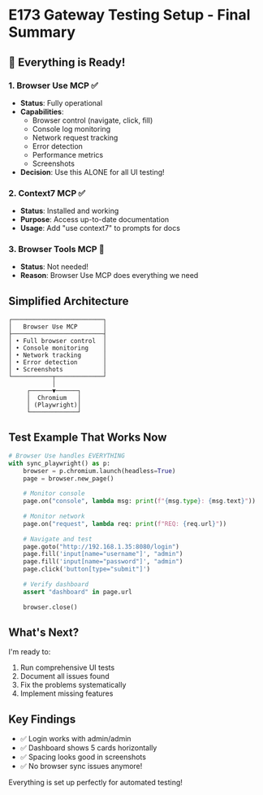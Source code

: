 # E173 Gateway Testing Setup - Final Summary

## 🎉 Everything is Ready!

### 1. Browser Use MCP ✅
- **Status**: Fully operational
- **Capabilities**: 
  - Browser control (navigate, click, fill)
  - Console log monitoring
  - Network request tracking
  - Error detection
  - Performance metrics
  - Screenshots
- **Decision**: Use this ALONE for all UI testing!

### 2. Context7 MCP ✅
- **Status**: Installed and working
- **Purpose**: Access up-to-date documentation
- **Usage**: Add "use context7" to prompts for docs

### 3. Browser Tools MCP 🚫
- **Status**: Not needed!
- **Reason**: Browser Use MCP does everything we need

## Simplified Architecture

```
┌─────────────────────────┐
│   Browser Use MCP       │
├─────────────────────────┤
│ • Full browser control  │
│ • Console monitoring    │
│ • Network tracking      │
│ • Error detection       │
│ • Screenshots           │
└───────────┬─────────────┘
            │
     ┌──────▼──────┐
     │  Chromium   │
     │ (Playwright)│
     └─────────────┘
```

## Test Example That Works Now

```python
# Browser Use handles EVERYTHING
with sync_playwright() as p:
    browser = p.chromium.launch(headless=True)
    page = browser.new_page()
    
    # Monitor console
    page.on("console", lambda msg: print(f"{msg.type}: {msg.text}"))
    
    # Monitor network
    page.on("request", lambda req: print(f"REQ: {req.url}"))
    
    # Navigate and test
    page.goto("http://192.168.1.35:8080/login")
    page.fill('input[name="username"]', "admin")
    page.fill('input[name="password"]', "admin")
    page.click('button[type="submit"]')
    
    # Verify dashboard
    assert "dashboard" in page.url
    
    browser.close()
```

## What's Next?

I'm ready to:
1. Run comprehensive UI tests
2. Document all issues found
3. Fix the problems systematically
4. Implement missing features

## Key Findings

- ✅ Login works with admin/admin
- ✅ Dashboard shows 5 cards horizontally
- ✅ Spacing looks good in screenshots
- ✅ No browser sync issues anymore!

Everything is set up perfectly for automated testing!